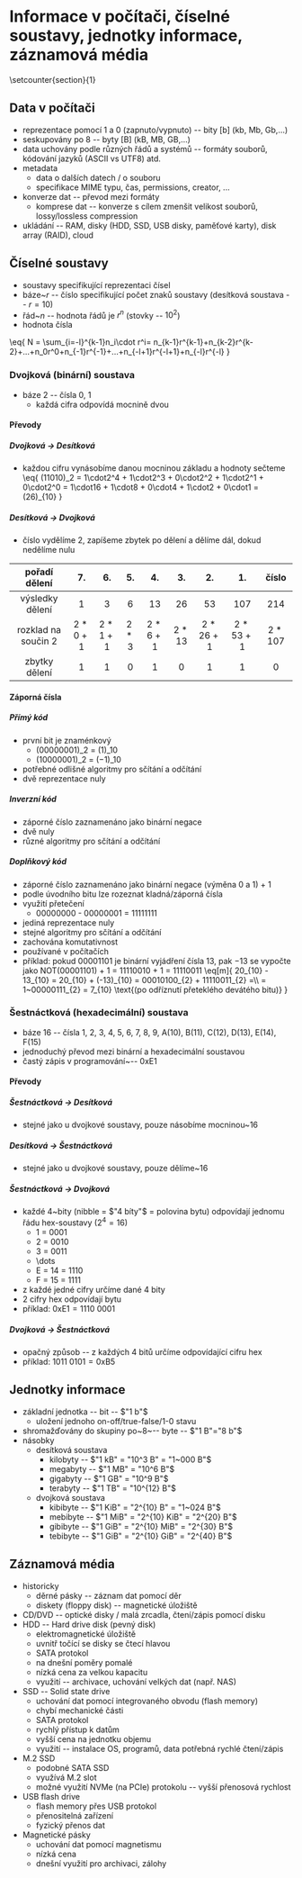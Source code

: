 # Informace v počítači, číselné soustavy, jednotky informace, záznamová média

\setcounter{section}{1}
## Data v počítači
- reprezentace pomocí 1 a 0 (zapnuto/vypnuto) -- bity [b] (kb, Mb, Gb,...)
- seskupovány po 8 -- byty [B] (kB, MB, GB,...)
- data uchovány podle různých řádů a systémů -- formáty souborů, kódování jazyků (ASCII vs UTF8) atd.
- metadata
	- data o dalších datech / o souboru
	- specifikace MIME typu, čas, permissions, creator, ...
- konverze dat -- převod mezi formáty
	- komprese dat -- konverze s cílem zmenšit velikost souborů, lossy/lossless compression
- ukládání -- RAM, disky (HDD, SSD, USB disky, paměťové karty), disk array (RAID), cloud

## Číselné soustavy
- soustavy specifikující reprezentaci čísel
- báze~$r$ -- číslo specifikující počet znaků soustavy (desítková soustava -- $r=10$)
- řád~$n$ -- hodnota řádů je $r^n$ (stovky -- $10^2$)
- hodnota čísla
	
\eq{
	N = \sum\_{i=-l}^{k-1}n\_i\cdot r^i= n\_{k-1}r^{k-1}+n\_{k-2}r^{k-2}+...+n\_0r^0+n\_{-1}r^{-1}+...+n\_{-l+1}r^{-l+1}+n\_{-l}r^{-l}
}

### Dvojková (binární) soustava
- báze 2 -- čísla 0, 1
	- každá cifra odpovídá mocnině dvou

#### Převody
##### Dvojková $\rightarrow$ Desítková
- každou cifru vynásobíme danou mocninou základu a hodnoty sečteme
	\eq{
		(11010)\_2 = 1\cdot2^4 + 1\cdot2^3 + 0\cdot2^2 + 1\cdot2^1 + 0\cdot2^0 = 1\cdot16 + 1\cdot8 + 0\cdot4 + 1\cdot2 + 0\cdot1 = (26)\_{10}
	}

##### Desítková $\rightarrow$ Dvojková
- číslo vydělíme 2, zapíšeme zbytek po dělení a dělíme dál, dokud nedělíme nulu

pořadí dělení | 7.|	6. | 5. | 4. | 3. | 2. | 1. | číslo
:--: | :--: | :--:| :--:| :--:| :--:| :--:| :--:| :--:
výsledky dělení | 1 | 3	| 6 | 13 | 26 | 53 | 107 | 214
rozklad na součin 2 | $2*0+1$ | $2*1+1$ | $2*3$ | $2*6+1$ | $2*13$ | $2*26+1$ | $2*53+1$ | $2*107$
zbytky dělení | 1 | 1 | 0 | 1 | 0 | 1 | 1 | 0

#### Záporná čísla
##### Přímý kód
- první bit je znaménkový
	- $(00000001)\_2$ = $(1)\_{10}$
	- $(10000001)\_2$ = $(-1)\_{10}$
- potřebné odlišné algoritmy pro sčítání a odčítání
- dvě reprezentace nuly

##### Inverzní kód
- záporné číslo zaznamenáno jako binární negace
- dvě nuly
- různé algoritmy pro sčítání a odčítání

##### Doplňkový kód
- záporné číslo zaznamenáno jako binární negace (výměna 0 a 1) + 1
- podle úvodního bitu lze rozeznat kladná/záporná čísla
- využití přetečení
	- 00000000 - 00000001 = 11111111
- jediná reprezentace nuly
- stejné algoritmy pro sčítání a odčítání
- zachována komutativnost
- používané v počítačích
- příklad: pokud 00001101 je binární vyjádření čísla 13, pak −13 se vypočte jako NOT(00001101) + 1 = 11110010 + 1 = 11110011
\eq[m]{
	20\_{10} - 13\_{10} = 20\_{10} + (-13)\_{10} = 00010100\_{2} + 11110011\_{2} =\\\\
	= 1~00000111\_{2} =  7\_{10} \\text{(po odříznutí přeteklého devátého bitu)}
}

### Šestnáctková (hexadecimální) soustava
- báze 16 -- čísla 1, 2, 3, 4, 5, 6, 7, 8, 9, A(10), B(11), C(12), D(13), E(14), F(15)
- jednoduchý převod mezi binární a hexadecimální soustavou
- častý zápis v programování~-- $\mathrm{0xE1}$

#### Převody
##### Šestnáctková $\rightarrow$ Desítková
- stejné jako u dvojkové soustavy, pouze násobíme mocninou~$16$

##### Desítková $\rightarrow$ Šestnáctková 
- stejné jako u dvojkové soustavy, pouze dělíme~$16$

##### Šestnáctková $\rightarrow$ Dvojková
- každé 4~bity (nibble = $"4 bíty"$ = polovina bytu) odpovídají jednomu řádu hex-soustavy ($2^4 = 16$)
	- 1 = 0001
	- 2 = 0010
	- 3 = 0011
	- \dots
	- E = 14 = 1110
	- F = 15 = 1111
- z každé jedné cifry určíme dané 4 bity
- 2 cifry hex odpovídají bytu
- příklad: $\mathrm{0xE1} = 1110~0001$	

##### Dvojková $\rightarrow$ Šestnáctková 
- opačný způsob -- z každých 4 bitů určíme odpovídající cifru hex
- příklad: $1011~0101 = \mathrm{0xB5}$

## Jednotky informace
- základní jednotka -- bit -- $"1 b"$
	- uložení jednoho on-off/true-false/1-0 stavu
- shromažďovány do skupiny po~8~-- byte -- $"1 B"="8 b"$
- násobky
	- desítková soustava
		- kilobyty -- $"1 kB" = "10^3 B" = "1~000 B"$
		- megabyty -- $"1 MB" = "10^6 B"$
		- gigabyty -- $"1 GB" = "10^9 B"$
		- terabyty -- $"1 TB" = "10^{12} B"$
	- dvojková soustava
		- kibibyte -- $"1 KiB" = "2^{10} B" = "1~024 B"$
		- mebibyte -- $"1 MiB" = "2^{10} KiB" = "2^{20} B"$
		- gibibyte -- $"1 GiB" = "2^{10} MiB" = "2^{30} B"$
		- tebibyte -- $"1 GiB" = "2^{10} GiB" = "2^{40} B"$

## Záznamová média
- historicky
	- děrné pásky -- záznam dat pomocí děr
	- diskety (floppy disk) -- magnetické úložiště
- CD/DVD -- optické disky / malá zrcadla, čtení/zápis pomocí disku
- HDD -- Hard drive disk (pevný disk)
	- elektromagnetické úložiště
	- uvnitř točící se disky se čtecí hlavou
	- SATA protokol
	- na dnešní poměry pomalé
	- nízká cena za velkou kapacitu
	- využití -- archivace, uchování velkých dat (např. NAS)
- SSD -- Solid state drive
	- uchování dat pomocí integrovaného obvodu (flash memory)
	- chybí mechanické části
	- SATA protokol
	- rychlý přístup k datům
	- vyšší cena na jednotku objemu
	- využití -- instalace OS, programů, data potřebná rychlé čtení/zápis
- M.2 SSD
	- podobné SATA SSD
	- využívá M.2 slot
	- možné využití NVMe (na PCIe) protokolu -- vyšší přenosová rychlost
- USB flash drive
	- flash memory přes USB protokol
	- přenositelná zařízení
	- fyzický přenos dat
- Magnetické pásky
	- uchování dat pomocí magnetismu
	- nízká cena
	- dnešní využití pro archivaci, zálohy
